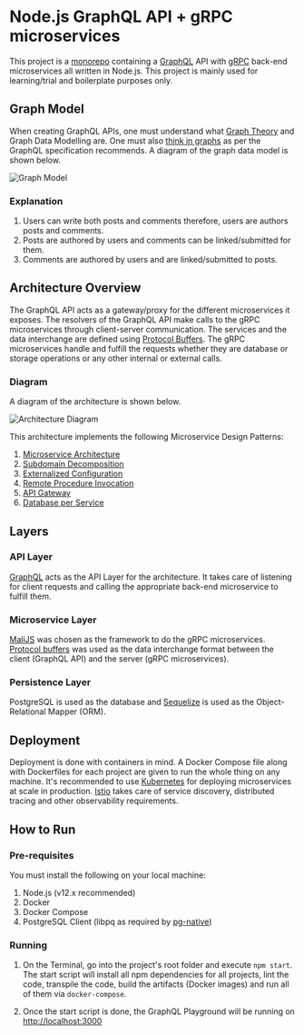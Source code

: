 # Node.js GraphQL API + gRPC microservices

This project is a [monorepo](https://gomonorepo.org/) containing a [GraphQL](https://graphql.org/) API with [gRPC](https://grpc.io/) back-end microservices all written in Node.js. This project is mainly used for learning/trial and boilerplate purposes only.

## Graph Model

When creating GraphQL APIs, one must understand what [Graph Theory](https://en.wikipedia.org/wiki/Graph_theory) and Graph Data Modelling are. One must also [think in graphs](https://graphql.org/learn/thinking-in-graphs/) as per the GraphQL specification recommends. A diagram of the graph data model is shown below.

![Graph Model](https://raw.githubusercontent.com/benjsicam/nodejs-graphql-microservices/master/docs/img/graph-model.png)

### Explanation

1. Users can write both posts and comments therefore, users are authors posts and comments.
2. Posts are authored by users and comments can be linked/submitted for them.
3. Comments are authored by users and are linked/submitted to posts.

## Architecture Overview
 
The GraphQL API acts as a gateway/proxy for the different microservices it exposes. The resolvers of the GraphQL API make calls to the gRPC microservices through client-server communication. The services and the data interchange are defined using [Protocol Buffers](https://developers.google.com/protocol-buffers/). The gRPC microservices handle and fulfill the requests whether they are database or storage operations or any other internal or external calls.

### Diagram

A diagram of the architecture is shown below.

![Architecture Diagram](https://raw.githubusercontent.com/benjsicam/nodejs-graphql-microservices/master/docs/img/archi-diagram.png)

This architecture implements the following Microservice Design Patterns:

1. [Microservice Architecture](https://microservices.io/patterns/microservices.html)
2. [Subdomain Decomposition](https://microservices.io/patterns/decomposition/decompose-by-subdomain.html)
3. [Externalized Configuration](https://microservices.io/patterns/externalized-configuration.html)
4. [Remote Procedure Invocation](https://microservices.io/patterns/communication-style/rpi.html)
5. [API Gateway](https://microservices.io/patterns/apigateway.html)
6. [Database per Service](https://microservices.io/patterns/data/database-per-service.html)

## Layers

### API Layer

[GraphQL](https://graphql.org/) acts as the API Layer for the architecture. It takes care of listening for client requests and calling the appropriate back-end microservice to fulfill them.

### Microservice Layer

[MaliJS](https://mali.js.org/) was chosen as the framework to do the gRPC microservices. [Protocol buffers](https://developers.google.com/protocol-buffers/) was used as the data interchange format between the client (GraphQL API) and the server (gRPC microservices).

### Persistence Layer

PostgreSQL is used as the database and [Sequelize](https://sequelize.org) is used as the Object-Relational Mapper (ORM).

## Deployment

Deployment is done with containers in mind. A Docker Compose file along with Dockerfiles for each project are given to run the whole thing on any machine. It's recommended to use [Kubernetes](https://kubernetes.io/) for deploying microservices at scale in production. [Istio](https://istio.io/) takes care of service discovery, distributed tracing and other observability requirements.

## How to Run

### Pre-requisites

You must install the following on your local machine:

1. Node.js (v12.x recommended)
2. Docker
3. Docker Compose
4. PostgreSQL Client (libpq as required by [pg-native](https://www.npmjs.com/package/pg-native#install))

### Running

1. On the Terminal, go into the project's root folder and execute `npm start`. The start script will install all npm dependencies for all projects, lint the code, transpile the code, build the artifacts (Docker images) and run all of them via `docker-compose`.

2. Once the start script is done, the GraphQL Playground will be running on [http://localhost:3000](http://localhost:3000)

